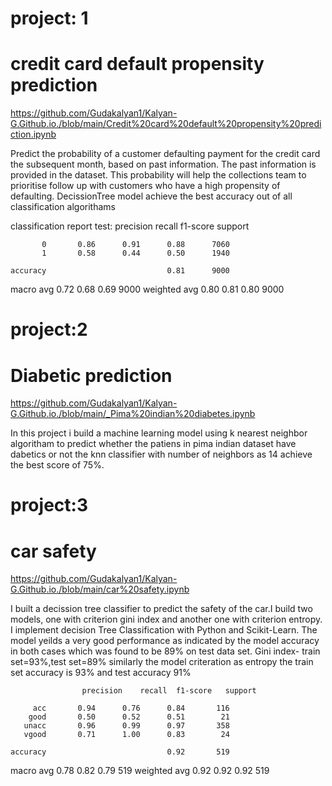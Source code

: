 # project: 1

# credit card default propensity prediction

https://github.com/Gudakalyan1/Kalyan-G.Github.io./blob/main/Credit%20card%20default%20propensity%20prediction.ipynb

Predict the probability of a customer defaulting payment for the credit card the subsequent month, based on past information. The past information is provided in the dataset. This probability will help the collections team to prioritise follow up with customers who have a high propensity of defaulting.
DecissionTree model achieve the  best accuracy out of all classification algorithams

classification report test: 
               precision    recall  f1-score   support

           0       0.86      0.91      0.88      7060
           1       0.58      0.44      0.50      1940

    accuracy                           0.81      9000
   macro avg       0.72      0.68      0.69      9000
weighted avg       0.80      0.81      0.80      9000



# project:2 
# Diabetic prediction

https://github.com/Gudakalyan1/Kalyan-G.Github.io./blob/main/_Pima%20indian%20diabetes.ipynb
 
 In this project i build a machine learning model using k nearest neighbor algoritham to predict whether the patiens in pima indian dataset have dabetics or not
  the knn classifier with number of neighbors as 14 achieve the best score of 75%.
 
 # project:3
  # car safety 
  
  https://github.com/Gudakalyan1/Kalyan-G.Github.io./blob/main/car%20safety.ipynb
 
   I built a decission tree classifier to predict the safety of the car.I build two models, one with criterion gini index and another one with criterion entropy. I implement       decision Tree Classification with Python and Scikit-Learn.
   The model yeilds a very good performance as indicated by the model accuracy in both cases which was found to be 89% on test data set.
   Gini index- train set=93%,test set=89%
   similarly the model criteration as entropy the train set accuracy is 93% and test accuracy 91% 
   
                    precision    recall  f1-score   support

         acc       0.94      0.76      0.84       116
        good       0.50      0.52      0.51        21
       unacc       0.96      0.99      0.97       358
       vgood       0.71      1.00      0.83        24

    accuracy                           0.92       519
   macro avg       0.78      0.82      0.79       519
weighted avg       0.92      0.92      0.92       519
   
